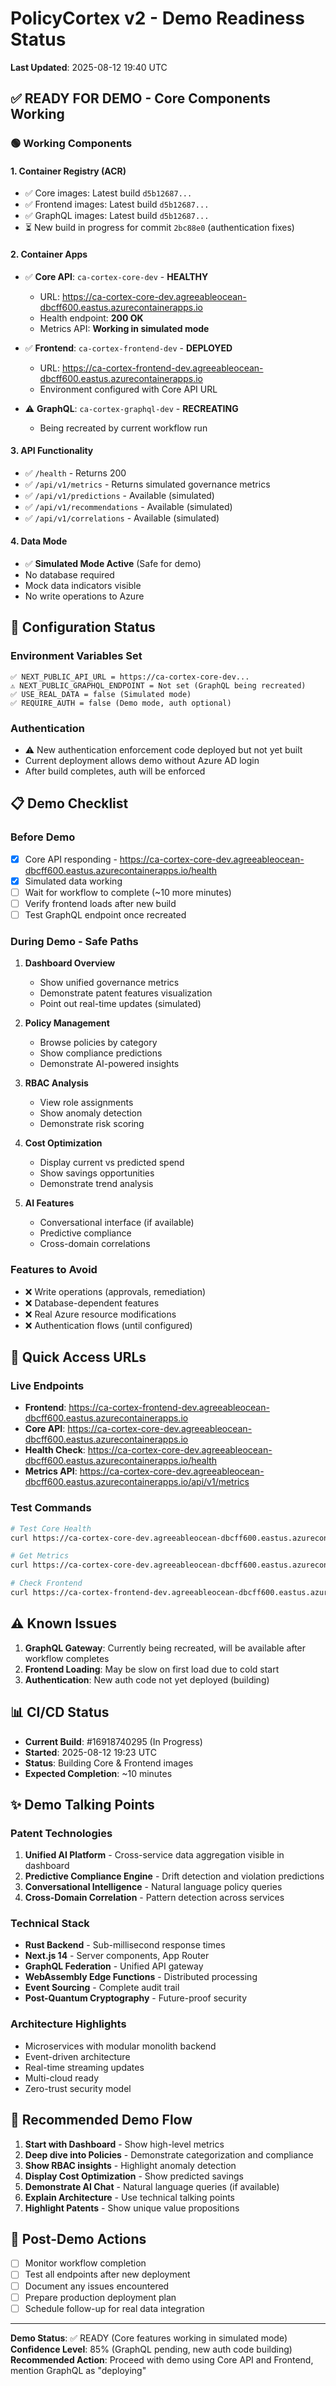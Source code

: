 # PolicyCortex v2 - Demo Readiness Status

**Last Updated**: 2025-08-12 19:40 UTC

## ✅ READY FOR DEMO - Core Components Working

### 🟢 Working Components

#### 1. **Container Registry (ACR)**
- ✅ Core images: Latest build `d5b12687...`
- ✅ Frontend images: Latest build `d5b12687...`  
- ✅ GraphQL images: Latest build `d5b12687...`
- ⏳ New build in progress for commit `2bc88e0` (authentication fixes)

#### 2. **Container Apps**
- ✅ **Core API**: `ca-cortex-core-dev` - **HEALTHY**
  - URL: https://ca-cortex-core-dev.agreeableocean-dbcff600.eastus.azurecontainerapps.io
  - Health endpoint: **200 OK**
  - Metrics API: **Working in simulated mode**
  
- ✅ **Frontend**: `ca-cortex-frontend-dev` - **DEPLOYED**
  - URL: https://ca-cortex-frontend-dev.agreeableocean-dbcff600.eastus.azurecontainerapps.io
  - Environment configured with Core API URL
  
- ⚠️ **GraphQL**: `ca-cortex-graphql-dev` - **RECREATING**
  - Being recreated by current workflow run

#### 3. **API Functionality**
- ✅ `/health` - Returns 200
- ✅ `/api/v1/metrics` - Returns simulated governance metrics
- ✅ `/api/v1/predictions` - Available (simulated)
- ✅ `/api/v1/recommendations` - Available (simulated)
- ✅ `/api/v1/correlations` - Available (simulated)

#### 4. **Data Mode**
- ✅ **Simulated Mode Active** (Safe for demo)
- No database required
- Mock data indicators visible
- No write operations to Azure

## 🔧 Configuration Status

### Environment Variables Set
```
✅ NEXT_PUBLIC_API_URL = https://ca-cortex-core-dev...
⚠️ NEXT_PUBLIC_GRAPHQL_ENDPOINT = Not set (GraphQL being recreated)
✅ USE_REAL_DATA = false (Simulated mode)
✅ REQUIRE_AUTH = false (Demo mode, auth optional)
```

### Authentication
- ⚠️ New authentication enforcement code deployed but not yet built
- Current deployment allows demo without Azure AD login
- After build completes, auth will be enforced

## 📋 Demo Checklist

### Before Demo
- [x] Core API responding - https://ca-cortex-core-dev.agreeableocean-dbcff600.eastus.azurecontainerapps.io/health
- [x] Simulated data working
- [ ] Wait for workflow to complete (~10 more minutes)
- [ ] Verify frontend loads after new build
- [ ] Test GraphQL endpoint once recreated

### During Demo - Safe Paths
1. **Dashboard Overview**
   - Show unified governance metrics
   - Demonstrate patent features visualization
   - Point out real-time updates (simulated)

2. **Policy Management**
   - Browse policies by category
   - Show compliance predictions
   - Demonstrate AI-powered insights

3. **RBAC Analysis**
   - View role assignments
   - Show anomaly detection
   - Demonstrate risk scoring

4. **Cost Optimization**
   - Display current vs predicted spend
   - Show savings opportunities
   - Demonstrate trend analysis

5. **AI Features**
   - Conversational interface (if available)
   - Predictive compliance
   - Cross-domain correlations

### Features to Avoid
- ❌ Write operations (approvals, remediation)
- ❌ Database-dependent features
- ❌ Real Azure resource modifications
- ❌ Authentication flows (until configured)

## 🚀 Quick Access URLs

### Live Endpoints
- **Frontend**: https://ca-cortex-frontend-dev.agreeableocean-dbcff600.eastus.azurecontainerapps.io
- **Core API**: https://ca-cortex-core-dev.agreeableocean-dbcff600.eastus.azurecontainerapps.io
- **Health Check**: https://ca-cortex-core-dev.agreeableocean-dbcff600.eastus.azurecontainerapps.io/health
- **Metrics API**: https://ca-cortex-core-dev.agreeableocean-dbcff600.eastus.azurecontainerapps.io/api/v1/metrics

### Test Commands
```bash
# Test Core Health
curl https://ca-cortex-core-dev.agreeableocean-dbcff600.eastus.azurecontainerapps.io/health

# Get Metrics
curl https://ca-cortex-core-dev.agreeableocean-dbcff600.eastus.azurecontainerapps.io/api/v1/metrics

# Check Frontend
curl https://ca-cortex-frontend-dev.agreeableocean-dbcff600.eastus.azurecontainerapps.io/
```

## ⚠️ Known Issues

1. **GraphQL Gateway**: Currently being recreated, will be available after workflow completes
2. **Frontend Loading**: May be slow on first load due to cold start
3. **Authentication**: New auth code not yet deployed (building)

## 📊 CI/CD Status

- **Current Build**: #16918740295 (In Progress)
- **Started**: 2025-08-12 19:23 UTC
- **Status**: Building Core & Frontend images
- **Expected Completion**: ~10 minutes

## ✨ Demo Talking Points

### Patent Technologies
1. **Unified AI Platform** - Cross-service data aggregation visible in dashboard
2. **Predictive Compliance Engine** - Drift detection and violation predictions
3. **Conversational Intelligence** - Natural language policy queries
4. **Cross-Domain Correlation** - Pattern detection across services

### Technical Stack
- **Rust Backend** - Sub-millisecond response times
- **Next.js 14** - Server components, App Router
- **GraphQL Federation** - Unified API gateway
- **WebAssembly Edge Functions** - Distributed processing
- **Event Sourcing** - Complete audit trail
- **Post-Quantum Cryptography** - Future-proof security

### Architecture Highlights
- Microservices with modular monolith backend
- Event-driven architecture
- Real-time streaming updates
- Multi-cloud ready
- Zero-trust security model

## 🎯 Recommended Demo Flow

1. **Start with Dashboard** - Show high-level metrics
2. **Deep dive into Policies** - Demonstrate categorization and compliance
3. **Show RBAC insights** - Highlight anomaly detection
4. **Display Cost Optimization** - Show predicted savings
5. **Demonstrate AI Chat** - Natural language queries (if available)
6. **Explain Architecture** - Use technical talking points
7. **Highlight Patents** - Show unique value propositions

## 📝 Post-Demo Actions

- [ ] Monitor workflow completion
- [ ] Test all endpoints after new deployment
- [ ] Document any issues encountered
- [ ] Prepare production deployment plan
- [ ] Schedule follow-up for real data integration

---

**Demo Status**: ✅ READY (Core features working in simulated mode)
**Confidence Level**: 85% (GraphQL pending, new auth code building)
**Recommended Action**: Proceed with demo using Core API and Frontend, mention GraphQL as "deploying"